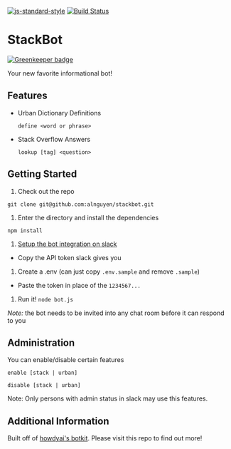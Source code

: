 [![js-standard-style](https://img.shields.io/badge/code%20style-standard-brightgreen.svg)](http://standardjs.com/)
[![Build Status](https://semaphoreci.com/api/v1/alnguyen/stackbot/branches/master/shields_badge.svg)](https://semaphoreci.com/alnguyen/stackbot)

StackBot
========

[![Greenkeeper badge](https://badges.greenkeeper.io/alnguyen/stackbot.svg)](https://greenkeeper.io/)

Your new favorite informational bot!

Features
--------

* Urban Dictionary Definitions

  `define <word or phrase>`

* Stack Overflow Answers

  `lookup [tag] <question>`

Getting Started
---------------

1. Check out the repo

  `git clone git@github.com:alnguyen/stackbot.git`

1. Enter the directory and install the dependencies

  `npm install`

1. [Setup the bot integration on slack](https://my.slack.com/services/new/bot)

  * Copy the API token slack gives you

1. Create a .env (can just copy `.env.sample` and remove `.sample`)

  * Paste the token in place of the `1234567...`

1. Run it! `node bot.js`

_Note:_ the bot needs to be invited into any chat room before it can respond to you

Administration
--------------

You can enable/disable certain features

`enable [stack | urban]`

`disable [stack | urban]`

Note: Only persons with admin status in slack may use this features.

Additional Information
----------------------

Built off of [howdyai's botkit](https://github.com/howdyai/botkit).  Please visit this repo to find out more!